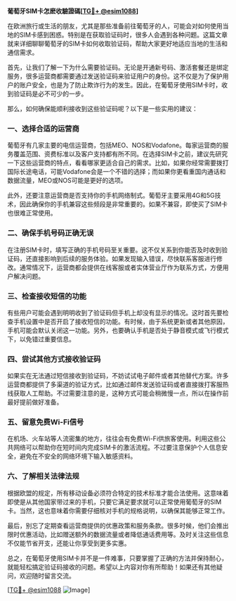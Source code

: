 **葡萄牙SIM卡怎麽收驗證碼[[TG💪+ @esim1088](https://t.me/s/esim1088)]**

在欧洲旅行或生活的朋友，尤其是那些准备前往葡萄牙的人，可能会对如何使用当地的SIM卡感到困惑。特别是在获取验证码时，很多人会遇到各种问题。这篇文章就来详细聊聊葡萄牙的SIM卡如何收取验证码，帮助大家更好地适应当地的生活和通信需求。

首先，让我们了解一下为什么需要验证码。无论是开通新号码、激活套餐还是绑定服务，很多运营商都需要通过发送验证码来验证用户的身份。这不仅是为了保护用户的账户安全，也是为了防止欺诈行为的发生。因此，在葡萄牙使用SIM卡时，收到验证码是必不可少的一步。

那么，如何确保能顺利接收到这些验证码呢？以下是一些实用的建议：

### 一、选择合适的运营商

葡萄牙有几家主要的电信运营商，包括MEO、NOS和Vodafone。每家运营商的服务覆盖范围、资费标准以及客户支持都有所不同。在选择SIM卡之前，建议先研究一下这些运营商的特点，看看哪家更适合自己的需求。比如，如果你经常需要拨打国际长途电话，可能Vodafone会是一个不错的选择；而如果你更看重国内通话和数据流量，MEO或NOS可能是更好的选项。

此外，还要注意运营商是否支持你的手机网络制式。葡萄牙主要采用4G和5G技术，因此确保你的手机兼容这些频段是非常重要的。如果不兼容，即使买了SIM卡也很难正常使用。

### 二、确保手机号码正确无误

在注册SIM卡时，填写正确的手机号码至关重要。这不仅关系到你能否及时收到验证码，还直接影响到后续的服务体验。如果发现输入错误，尽快联系客服进行修改。通常情况下，运营商都会提供在线客服或者实体营业厅作为联系方式，方便用户解决问题。

### 三、检查接收短信的功能

有些用户可能会遇到明明收到了验证码但手机上却没有显示的情况。这时首先要检查手机设置中是否开启了接收短信的功能。有时候，由于系统更新或者其他原因，手机可能会默认关闭这一功能。另外，也要确认手机是否处于静音模式或飞行模式下，以免错过重要信息。

### 四、尝试其他方式接收验证码

如果实在无法通过短信接收到验证码，不妨试试电子邮件或者其他替代方案。许多运营商都提供了多渠道的验证方式，比如通过邮件发送验证码或者直接拨打客服热线获取人工帮助。不过需要注意的是，这种方式可能会稍微慢一点，所以在操作前最好提前做好准备。

### 五、留意免费Wi-Fi信号

在机场、火车站等人流密集的地方，往往会有免费Wi-Fi供旅客使用。利用这些公共网络可以帮助你在短时间内完成SIM卡的激活流程。不过要注意保护个人信息安全，避免在不安全的网络环境下输入敏感资料。

### 六、了解相关法律法规

根据欧盟的规定，所有移动设备必须符合特定的技术标准才能合法使用。这意味着即使是从其他国家带过来的手机，只要它满足要求就可以正常使用葡萄牙的SIM卡。当然，这也意味着你需要仔细核对手机的规格说明，以确保其能够正常工作。

最后，别忘了定期查看运营商提供的优惠政策和服务条款。很多时候，他们会推出限时优惠活动，比如赠送额外的数据流量或者降低通话费用等。及时关注这些信息不仅能节省开支，还能让你享受到更多实惠。

总之，在葡萄牙使用SIM卡并不是一件难事，只要掌握了正确的方法并保持耐心，就能轻松搞定验证码接收的问题。希望以上内容对你有所帮助！如果还有其他疑问，欢迎随时留言交流。

[[TG💪+ @esim1088](https://t.me/s/esim1088) ![Image](https://i.postimg.cc/4NQfJmqS/Snipaste-2025-05-13-00-14-12.png)]